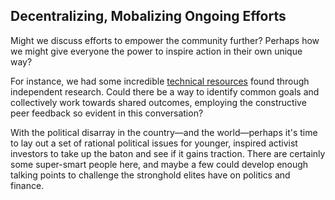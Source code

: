 ## Decentralizing, Mobalizing Ongoing Efforts

Might we discuss efforts to empower the community further? Perhaps how we might give everyone the power to inspire action in their own unique way? 

For instance, we had some incredible [technical resources](https://discord.com/channels/1102309240145707049/1102309241026515069/1295486490872381450) found through independent research. Could there be a way to identify common goals and collectively work towards shared outcomes, employing the constructive peer feedback so evident in this conversation?

With the political disarray in the country—and the world—perhaps it's time to lay out a set of rational political issues for younger, inspired activist investors to take up the baton and see if it gains traction. There are certainly some super-smart people here, and maybe a few could develop enough talking points to challenge the stronghold elites have on politics and finance.
